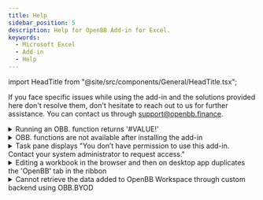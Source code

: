 ```yaml
---
title: Help
sidebar_position: 5
description: Help for OpenBB Add-in for Excel.
keywords:
  - Microsoft Excel
  - Add-in
  - Help
---
```


import HeadTitle from "@site/src/components/General/HeadTitle.tsx";

<HeadTitle title="Help | Get help" />

If you face specific issues while using the add-in and the solutions provided here don't resolve them, don't hesitate to reach out to us for further assistance. You can contact us through [support@openbb.finance](mailto:support@openbb.finance).

<details>
<summary mdxType="summary">Running an OBB. function returns '#VALUE!'</summary>

- Make sure you are using the correct syntax for the function. You can find the correct syntax for each function [here](https://docs.openbb.co/excel/reference)
- If you have just opened your workbook and the OBB. function returns '#VALUE!', try recalculating the cell again - this is an ongoing issue with Excel add-ins

</details>

<details>
<summary mdxType="summary">OBB. functions are not available after installing the add-in</summary>

- Make sure OpenBB Add-in for Excel shows in the ribbon
- Go to **Insert** > **Get Add-ins** > **My Add-ins** > Click '...' when hovering OpenBB add-in > remove the add-in and install it again
- Restart your computer or manually [clear the Office cache](https://learn.microsoft.com/en-us/office/dev/add-ins/testing/clear-cache)

</details>

<details>
<summary mdxType="summary">Task pane displays "You don’t have permission to use this add-in. Contact your system administrator to request access."</summary>

- Make sure your account has the necessary permissions to use add-in
- Restart your computer or manually [clear the Office cache](https://learn.microsoft.com/en-us/office/dev/add-ins/testing/clear-cache)

</details>

<details>
<summary mdxType="summary">Editing a workbook in the browser and then on desktop app duplicates the 'OpenBB' tab in the ribbon</summary>

This is a known Excel issue. Currently, there is no definitive fix for the problem, but there are workarounds you can apply to fix the file depending on your operating system:

- **Windows**: File > Info > Inspect Workbook > Check ‘Task Pane Add-ins’ > Click ‘OK’. This will scan your workbook and remove the stale add-in reference created by Excel in the browser
- **Mac**: rename your file from .xlsx to .zip > unzip it using WinZip for Mac (don’t use the default unzip tool, otherwise it won’t work) > look for webextensions folder and delete webextension1.xml > rename the file back to .xlsx

</details>

<details>
<summary mdxType="summary">Cannot retrieve the data added to OpenBB Workspace through custom backend using OBB.BYOD</summary>

- Make sure your backend is running and accessible
- If you are using Mac or Safari make sure your backend is using HTTPS and has a valid SSL certificate

</details>
